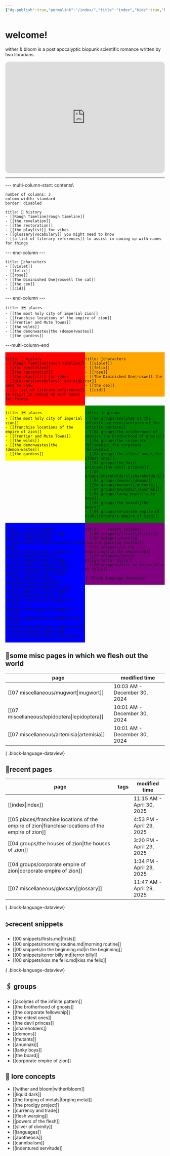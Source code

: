 ```yaml
---
{"dg-publish":true,"permalink":"/index/","title":"index","hide":true,"hideInGraph":true,"tags":["gardenEntry"],"created":"2024-08-07T09:02:57.000-05:00","updated":"2025-04-30T11:15:28.378-05:00"}
---
```


# welcome!
wither & bloom is a post apocalyptic biopunk scientific romance written by two librarians.

<iframe style="border-radius:12px" src="https://open.spotify.com/embed/playlist/0Y85LN2fvUb18sDXcLoc1m?utm_source=generator" width="100%" height="352" frameBorder="0" allowfullscreen="" allow="autoplay; clipboard-write; encrypted-media; fullscreen; picture-in-picture" loading="lazy"></iframe>

---
--- multi-column-start: contents\
```column-settings
number of columns: 3
column width: standard
border: disabled
```
```ad-history 
title: 🏰 history
- [[Rough Timeline|rough timeline]]
- [[the revelation]]
- [[the restoration]]
- [[the playlist]] for vibes
- [[glossary|vocabulary]] you might need to know
- [[a list of literary references]] to assist in coming up with names for things
``` 

--- end-column ---

```ad-characters
title: 👫characters
- [[violet]]
- [[felix]]
- [[rose]]
- [[The Diminished One|roswell the cat]]
- [[the ceo]]
- [[cid]]
```

--- end-column ---

 ```ad-places
title: 🗺️ places
- [[the most holy city of imperial zion]]
- [[franchise locations of the empire of zion]]
- [[Frontier and Mute Towns]]
- [[the wilds]]
- [[the demonwastes|the (demon)wastes]]
- [[the gardens]]
```

---multi-column-end
<html> 
<head> <style> { box-sizing: border-box; } /* Set additional styling options for the columns*/ .column { float: left; width: 50%; } .row:after { content: ""; display: table; clear: both; } </style> </head> 
<body> 
<div class="row"> 
<div class="column" style="background-color:red;"> 
<p>

```ad-history 
title: 🏰 history
- [[Rough Timeline|rough timeline]]
- [[the revelation]]
- [[the restoration]]
- [[the playlist]] for vibes
- [[glossary|vocabulary]] you might need to know
- [[a list of literary references]] to assist in coming up with names for things
``` 

</p> </div> 
<div class="column" style="background-color:orange;"> 
<p>

```ad-characters
title: 👫characters
- [[violet]]
- [[felix]]
- [[rose]]
- [[The Diminished One|roswell the cat]]
- [[the ceo]]
- [[cid]]
```

</p> </div> 
</div>
<div class="row"> 
<div class="column" style="background-color:yellow;"> 
<p>

```ad-places
title: 🗺️ places
- [[the most holy city of imperial zion]]
- [[franchise locations of the empire of zion]]
- [[Frontier and Mute Towns]]
- [[the wilds]]
- [[the demonwastes|the (demon)wastes]]
- [[the gardens]]
```

</p> </div> 
<div class="column" style="background-color:green;"> 
<p>

```ad-groups
title: 🖇️ groups
- [[04 groups/acolytes of the infinite pattern\|acolytes of the infinite pattern]]
- [[04 groups/the brotherhood of gnosis\|the brotherhood of gnosis]]
- [[04 groups/the corporate fellowship\|the corporate fellowship]]
- [[04 groups/the eldest ones\|the eldest ones]]
- [[04 groups/the devil princes\|the devil princes]]
- [[04 groups/shareholders\|shareholders]]
- [[04 groups/demons\|demons]]
- [[04 groups/mutants\|mutants]]
- [[04 groups/anunnaki\|anunnaki]]
- [[04 groups/lanky boys\|lanky boys]]
- [[04 groups/the board\|the board]]
- [[04 groups/corporate empire of zion\|corporate empire of zion]]
``` 

</p> </div> 
</div>
<div class="row"> 
<div class="column" style="background-color:blue;"> 
<p>

```ad-lore
title: 📖 lore concepts
- [[06 concepts/wither and bloom\|wither/bloom]]
- [[06 concepts/liquid dark\|liquid dark]]
- [[06 concepts/the forging of metals\|forging metal]]
- [[06 concepts/the prodigy project\|the prodigy project]]
- [[06 concepts/currency and trade\|currency and trade]]
- [[06 concepts/flesh warping\|flesh warping]]
- [[06 concepts/powers of the flesh\|powers of the flesh]]
- [[06 concepts/sliver of divinity\|sliver of divinity]]
- [[06 concepts/languages\|languages]]
- [[06 concepts/apotheosis\|apotheosis]]
- [[06 concepts/cannibalism\|cannibalism]]
- [[06 concepts/indentured servitude\|indentured servitude]]
```

</p> </div> 
<div class="column" style="background-color:purple;"> 
<p>

```ad-snippets
title:  ✂️ recent snippets
- [[00 snippets/firsts\|firsts]]
- [[00 snippets/morning routine\|morning routine]]
- [[00 snippets/in the beginning\|in the beginning]]
- [[00 snippets/terror billy\|terror billy]]
- [[00 snippets/kiss me felix\|kiss me felix]]

{ .block-language-dataview}
```

</p> </div> 
</div> 
</body> 
</html>

## 📌some misc pages in which we flesh out the world
| page                                             | modified time                |
| ------------------------------------------------ | ---------------------------- |
| [[07 miscellaneous/mugwort\|mugwort]]         | 10:03 AM - December 30, 2024 |
| [[07 miscellaneous/lepidoptera\|lepidoptera]] | 10:01 AM - December 30, 2024 |
| [[07 miscellaneous/artemisia\|artemisia]]     | 10:01 AM - December 30, 2024 |

{ .block-language-dataview}

## 📌recent pages
| page                                                                                                  | tags      | modified time             |
| ----------------------------------------------------------------------------------------------------- | --------- | ------------------------- |
| [[index\|index]]                                                                                   | <ul></ul> | 11:15 AM - April 30, 2025 |
| [[05 places/franchise locations of the empire of zion\|franchise locations of the empire of zion]] | <ul></ul> | 4:53 PM - April 29, 2025  |
| [[04 groups/the houses of zion\|the houses of zion]]                                               | <ul></ul> | 3:20 PM - April 29, 2025  |
| [[04 groups/corporate empire of zion\|corporate empire of zion]]                                   | <ul></ul> | 1:34 PM - April 29, 2025  |
| [[07 miscellaneous/glossary\|glossary]]                                                            | <ul></ul> | 11:47 AM - April 29, 2025 |

{ .block-language-dataview}

## ✂️recent snippets
- [[00 snippets/firsts.md|firsts]]
- [[00 snippets/morning routine.md|morning routine]]
- [[00 snippets/in the beginning.md|in the beginning]]
- [[00 snippets/terror billy.md|terror billy]]
- [[00 snippets/kiss me felix.md|kiss me felix]]

{ .block-language-dataview}
## 🖇️ groups
- [[acolytes of the infinite pattern]]
- [[the brotherhood of gnosis]]
- [[the corporate fellowship]]
- [[the eldest ones]]
- [[the devil princes]]
- [[shareholders]]
- [[demons]]
- [[mutants]]
- [[anunnaki]]
- [[lanky boys]]
- [[the board]]
- [[corporate empire of zion]]
## 📖 lore concepts
- [[wither and bloom|wither/bloom]]
- [[liquid dark]]
- [[the forging of metals|forging metal]]
- [[the prodigy project]]
- [[currency and trade]]
- [[flesh warping]]
- [[powers of the flesh]]
- [[sliver of divinity]]
- [[languages]]
- [[apotheosis]]
- [[cannibalism]]
- [[indentured servitude]]